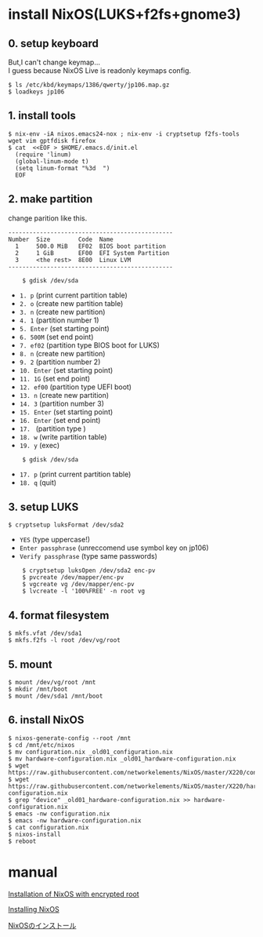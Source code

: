 # install NixOS(LUKS+f2fs+gnome3)
## 0. setup keyboard
But,I can't change keymap...  
I guess because NixOS Live is readonly keymaps config.  

    $ ls /etc/kbd/keymaps/1386/qwerty/jp106.map.gz
    $ loadkeys jp106
    
## 1. install tools
    $ nix-env -iA nixos.emacs24-nox ; nix-env -i cryptsetup f2fs-tools wget vim gptfdisk firefox
    $ cat  <<EOF > $HOME/.emacs.d/init.el
      (require 'linum)
      (global-linum-mode t)
      (setq linum-format "%3d  ")
      EOF
      
## 2. make partition

change parition like this.
```
-----------------------------------------------
Number  Size        Code  Name
  1     500.0 MiB   EF02  BIOS boot partition
  2     1 GiB       EF00  EFI System Partition
  3     <the rest>  8E00  Linux LVM
-----------------------------------------------
```

```
    $ gdisk /dev/sda
```

- `1. p` (print current partition table)
- `2. o` (create new partition table)
- `3. n` (create new partition)
- `4. 1` (partition number 1)
- `5. Enter` (set starting point)
- `6. 500M` (set end point)
- `7. ef02` (partition type BIOS boot for LUKS)
- `8. n` (create new partition)
- `9. 2` (partition number 2)
- `10. Enter` (set starting point)
- `11. 1G` (set end point)
- `12. ef00` (partition type UEFI boot)
- `13. n` (create new partition)
- `14. 3` (partition number 3)
- `15. Enter` (set starting point)
- `16. Enter` (set end point)
- `17. ` (partition type  )
- `18. w` (write partition table)
- `19. y` (exec)

```
    $ gdisk /dev/sda
```

- `17. p` (print current partition table)
- `18. q` (quit)

## 3. setup LUKS 
    $ cryptsetup luksFormat /dev/sda2
    
- `YES` (type uppercase!)
- `Enter passphrase` (unreccomend use symbol key on jp106)
- `Verify passphrase` (type same passwords)

```
    $ cryptsetup luksOpen /dev/sda2 enc-pv
    $ pvcreate /dev/mapper/enc-pv
    $ vgcreate vg /dev/mapper/enc-pv
    $ lvcreate -l '100%FREE' -n root vg
```

## 4. format filesystem
    $ mkfs.vfat /dev/sda1
    $ mkfs.f2fs -l root /dev/vg/root

## 5. mount
    $ mount /dev/vg/root /mnt
    $ mkdir /mnt/boot
    $ mount /dev/sda1 /mnt/boot

## 6. install NixOS
    $ nixos-generate-config --root /mnt
    $ cd /mnt/etc/nixos
    $ mv configuration.nix _old01_configuration.nix
    $ mv hardware-configuration.nix _old01_hardware-configuration.nix
    $ wget https://raw.githubusercontent.com/networkelements/NixOS/master/X220/configuration.nix
    $ wget https://raw.githubusercontent.com/networkelements/NixOS/master/X220/hardware-configuration.nix
    $ grep "device" _old01_hardware-configuration.nix >> hardware-configuration.nix
    $ emacs -nw configuration.nix
    $ emacs -nw hardware-configuration.nix
    $ cat configuration.nix
    $ nixos-install
    $ reboot

manual
======
[Installation of NixOS with encrypted root](https://gist.github.com/martijnvermaat/76f2e24d0239470dd71050358b4d5134)

[Installing NixOS](https://chris-martin.org/2015/installing-nixos)

[NixOSのインストール](https://github.com/Tokyo-NixOS/Tokyo-NixOS-Meetup-Wiki/wiki/install)
